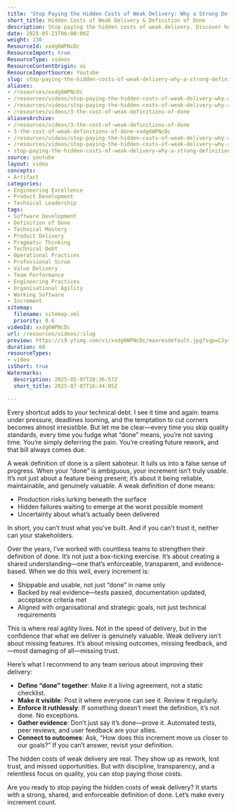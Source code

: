 ```yaml
---
title: 'Stop Paying the Hidden Costs of Weak Delivery: Why a Strong Definition of Done Transforms Your Team’s Results'
short_title: Hidden Costs of Weak Delivery & Definition of Done
description: Stop paying the hidden costs of weak delivery. Discover how a strong, shared definition of done builds trust, quality, and real agility in your team.
date: 2025-05-21T06:00:00Z
weight: 130
ResourceId: xxdg6WPNcDc
ResourceImport: true
ResourceType: videos
ResourceContentOrigin: ai
ResourceImportSource: Youtube
slug: stop-paying-the-hidden-costs-of-weak-delivery-why-a-strong-definition-of-done-transforms-your-team-s-results
aliases:
- /resources/xxdg6WPNcDc
- /resources/videos/stop-paying-the-hidden-costs-of-weak-delivery-why-a-strong-definition-of-done-transforms-your-teams-results-xxdg6WPNcDc
- /resources/videos/stop-paying-the-hidden-costs-of-weak-delivery-why-a-strong-definition-of-done-transforms-your-teams-results
- /resources/videos/3-the-cost-of-weak-definitions-of-done
aliasesArchive:
- /resources/videos/3-the-cost-of-weak-definitions-of-done
- 3-the-cost-of-weak-definitions-of-done-xxdg6WPNcDc
- /resources/videos/stop-paying-the-hidden-costs-of-weak-delivery-why-a-strong-definition-of-done-transforms-your-team-s-results
- /resources/videos/stop-paying-the-hidden-costs-of-weak-delivery-why-a-strong-definition-of-done-transforms-your-teams-results
- stop-paying-the-hidden-costs-of-weak-delivery-why-a-strong-definition-of-done-transforms-your-teams-results-xxdg6WPNcDc
source: youtube
layout: video
concepts:
- Artifact
categories:
- Engineering Excellence
- Product Development
- Technical Leadership
tags:
- Software Development
- Definition of Done
- Technical Mastery
- Product Delivery
- Pragmatic Thinking
- Technical Debt
- Operational Practices
- Professional Scrum
- Value Delivery
- Team Performance
- Engineering Practices
- Organisational Agility
- Working Software
- Increment
sitemap:
  filename: sitemap.xml
  priority: 0.6
videoId: xxdg6WPNcDc
url: /resources/videos/:slug
preview: https://i9.ytimg.com/vi/xxdg6WPNcDc/maxresdefault.jpg?sqp=CJy47sAG&rs=AOn4CLBj8suPfiSHxrqDQn0oep7IwNm1rg
duration: 60
resourceTypes:
- video
isShort: true
Watermarks:
  description: 2025-05-07T20:36:57Z
  short_title: 2025-07-07T16:44:05Z

---
```

Every shortcut adds to your technical debt. I see it time and again: teams under pressure, deadlines looming, and the temptation to cut corners becomes almost irresistible. But let me be clear—every time you skip quality standards, every time you fudge what “done” means, you’re not saving time. You’re simply deferring the pain. You’re creating future rework, and that bill always comes due.

A weak definition of done is a silent saboteur. It lulls us into a false sense of progress. When your “done” is ambiguous, your increment isn’t truly usable. It’s not just about a feature being present; it’s about it being reliable, maintainable, and genuinely valuable. A weak definition of done means:

- Production risks lurking beneath the surface
- Hidden failures waiting to emerge at the worst possible moment
- Uncertainty about what’s actually been delivered

In short, you can’t trust what you’ve built. And if you can’t trust it, neither can your stakeholders.

Over the years, I’ve worked with countless teams to strengthen their definition of done. It’s not just a box-ticking exercise. It’s about creating a shared understanding—one that’s enforceable, transparent, and evidence-based. When we do this well, every increment is:

- Shippable and usable, not just “done” in name only
- Backed by real evidence—tests passed, documentation updated, acceptance criteria met
- Aligned with organisational and strategic goals, not just technical requirements

This is where real agility lives. Not in the speed of delivery, but in the confidence that what we deliver is genuinely valuable. Weak delivery isn’t about missing features. It’s about missing outcomes, missing feedback, and—most damaging of all—missing trust.

Here’s what I recommend to any team serious about improving their delivery:

- **Define “done” together**: Make it a living agreement, not a static checklist.
- **Make it visible**: Post it where everyone can see it. Review it regularly.
- **Enforce it ruthlessly**: If something doesn’t meet the definition, it’s not done. No exceptions.
- **Gather evidence**: Don’t just say it’s done—prove it. Automated tests, peer reviews, and user feedback are your allies.
- **Connect to outcomes**: Ask, “How does this increment move us closer to our goals?” If you can’t answer, revisit your definition.

The hidden costs of weak delivery are real. They show up as rework, lost trust, and missed opportunities. But with discipline, transparency, and a relentless focus on quality, you can stop paying those costs.

Are you ready to stop paying the hidden costs of weak delivery? It starts with a strong, shared, and enforceable definition of done. Let’s make every increment count.
